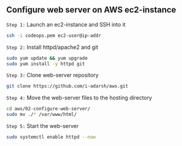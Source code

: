 ## Configure web server on AWS ec2-instance

`Step 1:` Launch an ec2-instance and SSH into it

```sh
ssh -i codeops.pem ec2-user@ip-addr
```

`Step 2:` Install httpd/apache2 and git

```sh
sudo yum update && yum upgrade
sudo yum install -y httpd git
```

`Step 3:` Clone web-server repository

```sh
git clone https://github.com/i-adarsh/aws.git
```

`Step 4:` Move the web-server files to the hosting directory

```sh
cd aws/02-configure-web-server/
sudo mv ./* /var/www/html/
```

`Step 5:` Start the web-server

```sh
sudo systemctl enable httpd --now
```
